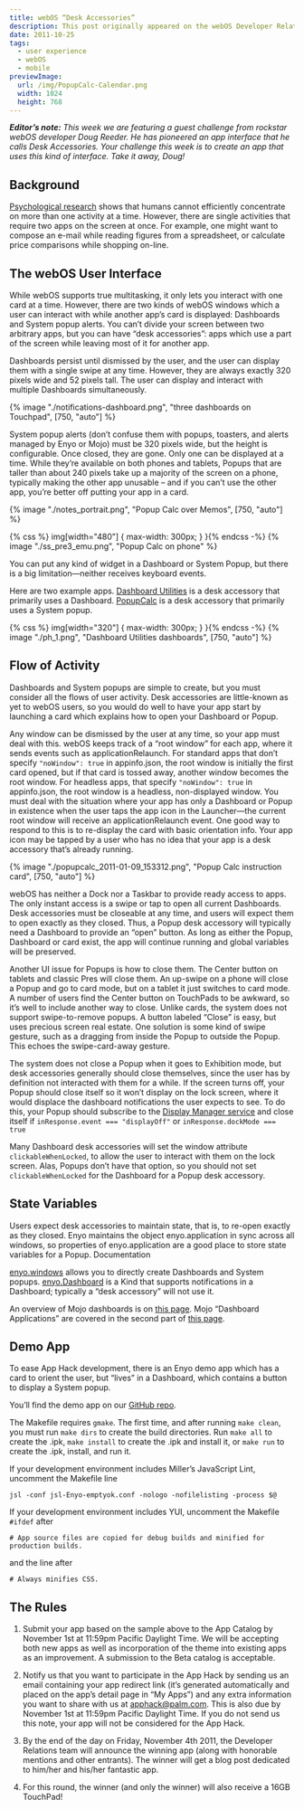 ```yaml
---
title: webOS “Desk Accessories”
description: This post originally appeared on the webOS Developer Relations blog
date: 2011-10-25
tags:
  - user experience
  - webOS
  - mobile
previewImage:
  url: /img/PopupCalc-Calendar.png
  width: 1024
  height: 768
---
```


_**Editor’s note:** This week we are featuring a guest challenge from rockstar webOS developer Doug Reeder. He has pioneered an app interface that he calls Desk Accessories. Your challenge this week is to create an app that uses this kind of interface. Take it away, Doug!_

## Background

[Psychological research](https://arstechnica.com/uncategorized/2007/03/study-says-leave-the-multitasking-to-your-computer/) shows that humans cannot efficiently concentrate on more than one activity at a time. However, there are single activities that require two apps on the screen at once. For example, one might want to compose an e-mail while reading figures from a spreadsheet, or calculate price comparisons while shopping on-line.

## The webOS User Interface

While webOS supports true multitasking, it only lets you interact with one card at a time. However, there are two kinds of webOS windows which a user can interact with while another app’s card is displayed: Dashboards and System popup alerts. You can’t divide your screen between two arbitrary apps, but you can have “desk accessories”: apps which use a part of the screen while leaving most of it for another app.

Dashboards persist until dismissed by the user, and the user can display them with a single swipe at any time. However, they are always exactly 320 pixels wide and 52 pixels tall. The user can display and interact with multiple Dashboards simultaneously.

{% image "./notifications-dashboard.png", "three dashboards on Touchpad", [750, "auto"] %}

System popup alerts (don’t confuse them with popups, toasters, and alerts managed by Enyo or Mojo) must be 320 pixels wide, but the height is configurable. Once closed, they are gone. Only one can be displayed at a time. While they’re available on both phones and tablets, Popups that are taller than about 240 pixels take up a majority of the screen on a phone, typically making the other app unusable – and if you can’t use the other app, you’re better off putting your app in a card.

{% image "./notes_portrait.png", "Popup Calc over Memos", [750, "auto"] %}

<div class="center-horizontal">
{% css %} img[width="480"] { max-width: 300px; } }{% endcss -%}
{% image "./ss_pre3_emu.png", "Popup Calc on phone" %}
</div>

You can put any kind of widget in a Dashboard or System Popup, but there is a big limitation—neither receives keyboard events.

Here are two example apps. [Dashboard Utilities](https://web.archive.org/web/20141022053747/https://developer.palm.com/appredirect/?packageid=com.machiapps.dashboardutilities&applicationid=7009) is a desk accessory that primarily uses a Dashboard. [PopupCalc](https://hominidsoftware.com/popupcalc/index.html) is a desk accessory that primarily uses a System popup.

<div class="center-horizontal">
{% css %} img[width="320"] { max-width: 300px; } }{% endcss -%}
{% image "./ph_1.png", "Dashboard Utilities dashboards", [750, "auto"] %}
</div>

## Flow of Activity

Dashboards and System popups are simple to create, but you must consider all the flows of user activity. Desk accessories are little-known as yet to webOS users, so you would do well to have your app start by launching a card which explains how to open your Dashboard or Popup.

Any window can be dismissed by the user at any time, so your app must deal with this. webOS keeps track of a “root window” for each app, where it sends events such as applicationRelaunch. For standard apps that don’t specify `"noWindow": true` in appinfo.json, the root window is initially the first card opened, but if that card is tossed away, another window becomes the root window. For headless apps, that specify `"noWindow": true` in appinfo.json, the root window is a headless, non-displayed window. You must deal with the situation where your app has only a Dashboard or Popup in existence when the user taps the app icon in the Launcher—the current root window will receive an applicationRelaunch event. One good way to respond to this is to re-display the card with basic orientation info. Your app icon may be tapped by a user who has no idea that your app is a desk accessory that’s already running.

{% image "./popupcalc_2011-01-09_153312.png", "Popup Calc instruction card", [750, "auto"] %}

webOS has neither a Dock nor a Taskbar to provide ready access to apps. The only instant access is a swipe or tap to open all current Dashboards. Desk accessories must be closeable at any time, and users will expect them to open exactly as they closed. Thus, a Popup desk accessory will typically need a Dashboard to provide an “open” button. As long as either the Popup, Dashboard or card exist, the app will continue running and global variables will be preserved.

Another UI issue for Popups is how to close them. The Center button on tablets and classic Pres will close them. An up-swipe on a phone will close a Popup and go to card mode, but on a tablet it just switches to card mode. A number of users find the Center button on TouchPads to be awkward, so it’s well to include another way to close. Unlike cards, the system does not support swipe-to-remove popups. A button labeled “Close” is easy, but uses precious screen real estate. One solution is some kind of swipe gesture, such as a dragging from inside the Popup to outside the Popup. This echoes the swipe-card-away gesture.

The system does not close a Popup when it goes to Exhibition mode, but desk accessories generally should close themselves, since the user has by definition not interacted with them for a while. If the screen turns off, your Popup should close itself so it won’t display on the lock screen, where it would displace the dashboard notifications the user expects to see. To do this, your Popup should subscribe to the [Display Manager service](https://web.archive.org/web/20140921053848/https://developer.palm.com/content/api/reference/services/display-manager.html) and close itself if `inResponse.event === "displayOff"` or `inResponse.dockMode === true`

Many Dashboard desk accessories will set the window attribute `clickableWhenLocked`, to allow the user to interact with them on the lock screen. Alas, Popups don’t have that option, so you should not set `clickableWhenLocked` for the Dashboard for a Popup desk accessory.

## State Variables

Users expect desk accessories to maintain state, that is, to re-open exactly as they closed. Enyo maintains the object enyo.application in sync across all windows, so properties of enyo.application are a good place to store state variables for a Popup.
Documentation

[enyo.windows](https://web.archive.org/web/20141022050005/https://developer.palm.com/content/api/reference/enyo/enyo-api-reference.html#enyo.windows) allows you to directly create Dashboards and System popups. [enyo.Dashboard](https://web.archive.org/web/20141022050005/https://developer.palm.com/content/api/reference/enyo/enyo-api-reference.html#enyo.Dashboard) is a Kind that supports notifications in a Dashboard; typically a “desk accessory” will not use it.

An overview of Mojo dashboards is on [this page](https://web.archive.org/web/20111111083909/https://developer.palm.com/content/api/dev-guide/mojo/dashboards-notifications.html). Mojo “Dashboard Applications” are covered in the second part of [this page](https://web.archive.org/web/20141022052239/https://developer.palm.com/content/content/api/dev-guide/mojo/background-applications.html).

## Demo App

To ease App Hack development, there is an Enyo demo app which has a card to orient the user, but “lives” in a Dashboard, which contains a button to display a System popup.

You’ll find the demo app on our [GitHub repo](https://web.archive.org/web/20141022053748/https://github.com/webOS-DevRel/Weekly-App-Hack/tree/master/4%20-%20PopupDemo).

The Makefile requires `gmake`. The first time, and after running `make clean`, you must run `make dirs` to create the build directories. Run `make all` to create the .ipk, `make install` to create the .ipk and install it, or `make run` to create the .ipk, install, and run it.

If your development environment includes Miller’s JavaScript Lint, uncomment the Makefile line

```
jsl -conf jsl-Enyo-emptyok.conf -nologo -nofilelisting -process $@
```

If your development environment includes YUI, uncomment the Makefile `#ifdef` after

```
# App source files are copied for debug builds and minified for production builds.
```

and the line after

```
# Always minifies CSS.
```

## The Rules

1) Submit your app based on the sample above to the App Catalog by November 1st at 11:59pm Pacific Daylight Time. We will be accepting both new apps as well as incorporation of the theme into existing apps as an improvement. A submission to the Beta catalog is acceptable.

2) Notify us that you want to participate in the App Hack by sending us an email containing your app redirect link (it’s generated automatically and placed on the app’s detail page in “My Apps”) and any extra information you want to share with us at apphack@palm.com. This is also due by November 1st at 11:59pm Pacific Daylight Time.  If you do not send us this note, your app will not be considered for the App Hack.

3) By the end of the day on Friday, November 4th 2011, the Developer Relations team will announce the winning app (along with honorable mentions and other entrants). The winner will get a blog post dedicated to him/her and his/her fantastic app.

4) For this round, the winner (and only the winner) will also receive a 16GB TouchPad!
